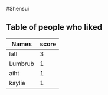 #Shensui
## Table of people who liked
Names | score
--- | ---
latl | 3
Lumbrub | 1
aiht | 1
kaylie | 1
